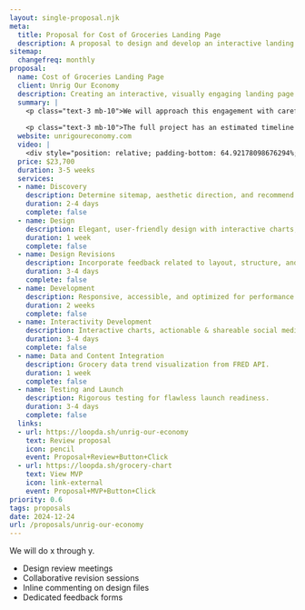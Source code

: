 ```yaml
---
layout: single-proposal.njk
meta:
  title: Proposal for Cost of Groceries Landing Page
  description: A proposal to design and develop an interactive landing page highlighting rising grocery costs and their political and corporate connections for Unrig Our Economy.
sitemap:
  changefreq: monthly
proposal:
  name: Cost of Groceries Landing Page
  client: Unrig Our Economy
  description: Creating an interactive, visually engaging landing page to highlight grocery price trends, connect them to political factors, and empower visitors to take action.
  summary: |
    <p class="text-3 mb-10">We will approach this engagement with careful consideration and thoughtful execution, ensuring that every phase of the process is handled with precision and purpose. By following a structured timeline with clearly defined milestones, we will ensure progress remains aligned with your vision. The investment for this work can be found in <a href="{{ proposal.links[0].url }}" target="_blank" class="link plausible-event-name=Proposal+Sign+Link+Click">your proposal</a>.</p>
    
    <p class="text-3 mb-10">The full project has an estimated timeline of {{ duration }} to deliver an effective outcome. Please feel free to read more <a href="/about" target="_blank" class="link plausible-event-name=Proposal+About+Link+Click">about us</a> or refer to our <a href="/faq" target="_blank" class="link plausible-event-name=Proposal+FAQ+Link+Click">commonly asked questions</a>.</p>
  website: unrigoureconomy.com
  video: |
    <div style="position: relative; padding-bottom: 64.92178098676294%; height: 0;"><iframe src="https://www.loom.com/embed/acc0150859c849a3b69f76970f12f535?sid=7db9c86c-b4f6-4920-abc2-4c36cb44beec" frameborder="0" webkitallowfullscreen mozallowfullscreen allowfullscreen style="position: absolute; top: 0; left: 0; width: 100%; height: 100%;"></iframe></div>
  price: $23,700
  duration: 3-5 weeks
  services:
  - name: Discovery
    description: Determine sitemap, aesthetic direction, and recommend adjustments to messaging.
    duration: 2-4 days
    complete: false
  - name: Design
    description: Elegant, user-friendly design with interactive charts, graphs and tools.
    duration: 1 week
    complete: false
  - name: Design Revisions
    description: Incorporate feedback related to layout, structure, and visual elements.
    duration: 3-4 days
    complete: false
  - name: Development
    description: Responsive, accessible, and optimized for performance.
    duration: 2 weeks
    complete: false
  - name: Interactivity Development
    description: Interactive charts, actionable & shareable social media links.
    duration: 3-4 days
    complete: false
  - name: Data and Content Integration
    description: Grocery data trend visualization from FRED API.
    duration: 1 week
    complete: false
  - name: Testing and Launch
    description: Rigorous testing for flawless launch readiness.
    duration: 3-4 days
    complete: false
  links: 
  - url: https://loopda.sh/unrig-our-economy
    text: Review proposal
    icon: pencil
    event: Proposal+Review+Button+Click
  - url: https://loopda.sh/grocery-chart
    text: View MVP
    icon: link-external
    event: Proposal+MVP+Button+Click
priority: 0.6
tags: proposals
date: 2024-12-24
url: /proposals/unrig-our-economy
---
```

We will do x through y.

- Design review meetings
- Collaborative revision sessions
- Inline commenting on design files
- Dedicated feedback forms